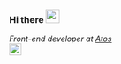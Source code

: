 ### Hi there <img src="https://media.giphy.com/media/hvRJCLFzcasrR4ia7z/giphy.gif" width="25px">
*Front-end developer at [Atos](https://atos.net/)*  
<a href="https://www.linkedin.com/in/adrien-audouard/">
  <img align="left" alt="Adrien Audouard's LinkedIN" width="22px" src="https://raw.githubusercontent.com/peterthehan/peterthehan/master/assets/linkedin.svg" />
</a>
<!--
**AdrienAudouard/AdrienAudouard** is a ✨ _special_ ✨ repository because its `README.md` (this file) appears on your GitHub profile.

Here are some ideas to get you started:

- 🔭 I’m currently working on ...
- 🌱 I’m currently learning ...
- 👯 I’m looking to collaborate on ...
- 🤔 I’m looking for help with ...
- 💬 Ask me about ...
- 📫 How to reach me: ...
- 😄 Pronouns: ...
- ⚡ Fun fact: ...
-->
